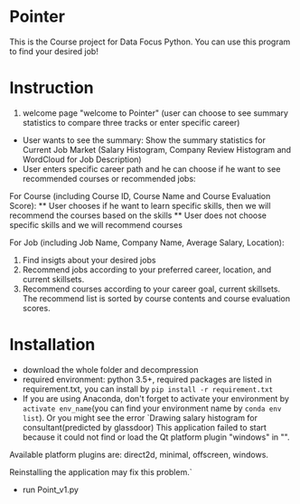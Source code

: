 # Pointer
This is the Course project for Data Focus Python. You can use this program to find your desired job!


# Instruction
1. welcome page "welcome to Pointer" (user can choose to see summary statistics to compare three tracks or enter specific career)
* User wants to see the summary: Show the summary statistics for Current Job Market (Salary Histogram, Company Review Histogram and WordCloud for Job Description)
* User enters specific career path and he can choose if he want to see recommended courses or recommended jobs:

For Course (including Course ID, Course Name and Course Evaluation Score):
** User chooses if he want to learn specific skills, then we will recommend the courses based on the skills
** User does not choose specific skills and we will recommend courses

For Job (including Job Name, Company Name, Average Salary, Location):



1. Find insigts about your desired jobs
2. Recommend jobs according to your preferred career, location, and current skillsets. 
3. Recommend courses according to your career goal, current skillsets. The recommend list is sorted by course contents and course evaluation scores.


# Installation
* download the whole folder and decompression
* required environment: python 3.5+, required packages are listed in requirement.txt, you can install by `pip install -r requirement.txt`
* If you are using Anaconda, don't forget to activate your environment by `activate env_name`(you can find your environment name by `conda env list`). Or you might see the error
`Drawing salary histogram for consultant(predicted by glassdoor)
This application failed to start because it could not find or load the Qt platform plugin "windows"
in "".

Available platform plugins are: direct2d, minimal, offscreen, windows.

Reinstalling the application may fix this problem.`

* run Point_v1.py

 
